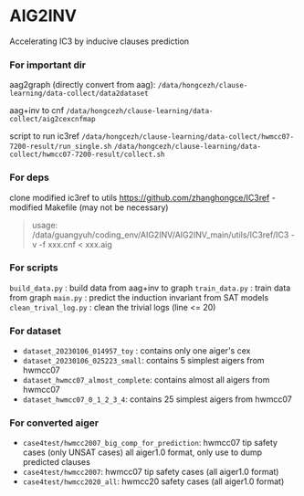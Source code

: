 # AIG2INV

Accelerating IC3 by inducive clauses prediction

### For important dir
aag2graph (directly convert from aag):
`/data/hongcezh/clause-learning/data-collect/data2dataset`

aag+inv to cnf
`/data/hongcezh/clause-learning/data-collect/aig2cexcnfmap`

script to run ic3ref
`/data/hongcezh/clause-learning/data-collect/hwmcc07-7200-result/run_single.sh`
`/data/hongcezh/clause-learning/data-collect/hwmcc07-7200-result/collect.sh`

### For deps
clone modified ic3ref to utils
https://github.com/zhanghongce/IC3ref - modified Makefile (may not be necessary)

> usage: /data/guangyuh/coding_env/AIG2INV/AIG2INV_main/utils/IC3ref/IC3 -v -f xxx.cnf < xxx.aig

### For scripts
`build_data.py` : build data from aag+inv to graph
`train_data.py` : train data from graph
`main.py` : predict the induction invariant from SAT models
`clean_trival_log.py` : clean the trivial logs (line <= 20)

### For dataset
* `dataset_20230106_014957_toy` : contains only one aiger's cex
* `dataset_20230106_025223_small`: contains 5 simplest aigers from hwmcc07
* `dataset_hwmcc07_almost_complete`: contains almost all aigers from hwmcc07
* `dataset_hwmcc07_0_1_2_3_4`: contains 25 simplest aigers from hwmcc07

### For converted aiger
* `case4test/hwmcc2007_big_comp_for_prediction`: hwmcc07 tip safety cases (only UNSAT cases) all aiger1.0 format, only use to dump predicted clauses
* `case4test/hwmcc2007`: hwmcc07 tip safety cases (all aiger1.0 format)
* `case4test/hwmcc2020_all`: hwmcc20 safety cases (all aiger1.0 format)
